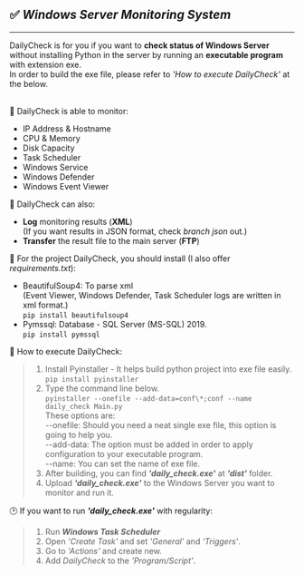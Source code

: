 ## ✅ **_Windows Server Monitoring System_**
***

DailyCheck is for you if you want to __check status of Windows Server__ without installing Python in the server by running an __executable program__ with extension exe.
<br/>In order to build the exe file, please refer to _'How to execute DailyCheck'_ at the below.<br/><br/>

📝 DailyCheck is able to monitor:<br/>
* IP Address & Hostname
* CPU & Memory
* Disk Capacity
* Task Scheduler
* Windows Service
* Windows Defender
* Windows Event Viewer

📝 DailyCheck can also:<br/>
* __Log__ monitoring results (__XML__)<br/> (If you want results in JSON format, check _branch json_ out.)
* __Transfer__ the result file to the main server (__FTP__)
    
🔧 For the project DailyCheck, you should install (I also offer _requirements.txt_):<br/>
* BeautifulSoup4: To parse xml<br/>(Event Viewer, Windows Defender, Task Scheduler logs are written in xml format.)<br/>
`pip install beautifulsoup4`
* Pymssql: Database - SQL Server (MS-SQL) 2019.<br/>
`pip install pymssql`

🔧 How to execute DailyCheck:<br/>
>   1. Install Pyinstaller - It helps build python project into exe file easily.<br/>
    `pip install pyinstaller`
>   2.  Type the command line below. <br/>
    `pyinstaller --onefile --add-data=conf\*;conf --name daily_check Main.py`<br/>
    These options are:<br/>
    --onefile: Should you need a neat single exe file, this option is going to help you.<br/>
    --add-data: The option must be added in order to apply configuration to your executable program.<br/>
    --name: You can set the name of exe file.<br/>
>   3. After building, you can find **_'daily_check.exe'_** at **_'dist'_** folder.
>   4. Upload **_'daily_check.exe'_** to the Windows Server you want to monitor and run it.

🕑 If you want to run **_'daily_check.exe'_** with regularity:<br/>
>   1. Run **_Windows Task Scheduler_**
>   2. Open _'Create Task'_ and set _'General'_ and _'Triggers'_.
>   3. Go to _'Actions'_ and create new.
>   4. Add _DailyCheck_ to the _'Program/Script'_.

